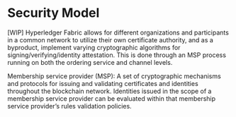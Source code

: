 # Security Model

[WIP]
Hyperledger Fabric allows for different organizations and participants in a common network
to utilize their own certificate authority, and as a byproduct, implement varying
cryptographic algorithms for signing/verifying/identity attestation.  This is done through an MSP
process running on both the ordering service and channel levels.  

Membership service provider (MSP): A set of cryptographic mechanisms and protocols
for issuing and validating certificates and identities throughout the blockchain network.
Identities issued in the scope of a membership service provider can be evaluated
within that membership service provider’s rules validation policies. 
